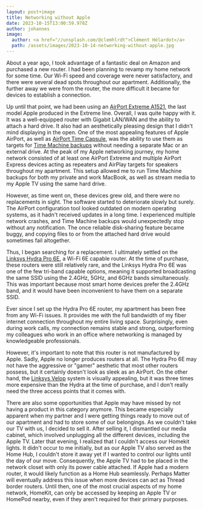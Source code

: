```yaml
---
layout: post+image
title: Networking without Apple
date: 2023-10-15T13:00:59.978Z
author: johannes
image:
  author: <a href="//unsplash.com/@clemhlrdt">Clément Hélardot</a>
  path: /assets/images/2023-10-14-networking-without-apple.jpg
---
```

About a year ago, I took advantage of a fantastic deal on Amazon and purchased a new router. I had been planning to revamp my home network for some time. Our Wi-Fi speed and coverage were never satisfactory, and there were several dead spots throughout our apartment. Additionally, the further away we were from the router, the more difficult it became for devices to establish a connection.

Up until that point, we had been using an [AirPort Extreme A1521](https://support.apple.com/kb/sp680?locale=de_CH), the last model Apple produced in the Extreme line. Overall, I was quite happy with it. It was a well-equipped router with Gigabit LAN/WAN and the ability to attach a hard drive. It also had an aesthetically pleasing design that I didn't mind displaying in the open. One of the most appealing features of Apple AirPort, as well as [AirPort Time Capsule](https://en.wikipedia.org/wiki/AirPort_Time_Capsule), was the ability to use them as targets for [Time Machine backups](https://en.wikipedia.org/wiki/Time_Machine_(macOS)) without needing a separate Mac or an external drive. At the peak of my Apple networking journey, my home network consisted of at least one AirPort Extreme and multiple AirPort Express devices acting as repeaters and AirPlay targets for speakers throughout my apartment. This setup allowed me to run Time Machine backups for both my private and work MacBook, as well as stream media to my Apple TV using the same hard drive.

However, as time went on, these devices grew old, and there were no replacements in sight. The software started to deteriorate slowly but surely. The AirPort configuration tool looked outdated on modern operating systems, as it hadn't received updates in a long time. I experienced multiple network crashes, and Time Machine backups would unexpectedly stop without any notification. The once reliable disk-sharing feature became buggy, and copying files to or from the attached hard drive would sometimes fail altogether.

Thus, I began searching for a replacement. I ultimately settled on the [Linksys Hydra Pro 6E](https://www.linksys.com/mr7500---tri-band-axe6600-mesh-wifi-6e-router/MR7500.html), a Wi-Fi 6E capable router. At the time of purchase, these routers were still relatively rare, and the Linksys Hydra Pro 6E was one of the few tri-band capable options, meaning it supported broadcasting the same SSID using the 2.4GHz, 5GHz, and 6GHz bands simultaneously. This was important because most smart home devices prefer the 2.4GHz band, and it would have been inconvenient to have them on a separate SSID.

Ever since I set up the Hydra Pro 6E router, my apartment has been free from any Wi-Fi issues. It provides me with the full bandwidth of my fiber internet connection throughout my entire living space. Surprisingly, even during work calls, my connection remains stable and strong, outperforming my colleagues who work in an office where networking is managed by knowledgeable professionals.

However, it's important to note that this router is not manufactured by Apple. Sadly, Apple no longer produces routers at all. The Hydra Pro 6E may not have the aggressive or "gamer" aesthetic that most other routers possess, but it certainly doesn't look as sleek as an AirPort. On the other hand, the [Linksys Velop](https://www.linksys.com/mx6203-tri-band-mesh-wifi-6e-system-3-pack/MX6203.html) system is visually appealing, but it was three times more expensive than the Hydra at the time of purchase, and I don't really need the three access points that it comes with.

There are also some opportunities that Apple may have missed by not having a product in this category anymore. This became especially apparent when my partner and I were getting things ready to move out of our apartment and had to store some of our belongings. As we couldn't take our TV with us, I decided to sell it. After selling it, I dismantled our media cabinet, which involved unplugging all the different devices, including the Apple TV. Later that evening, I realized that I couldn't access our Homekit lights. It didn't occur to me initially, but as our Apple TV also served as the Home Hub, I couldn't store it away yet if I wanted to control our lights until the day of our move. Consequently, the Apple TV had to be placed in the network closet with only its power cable attached. If Apple had a modern router, it would likely function as a Home Hub seamlessly. Perhaps Matter will eventually address this issue when more devices can act as Thread border routers. Until then, one of the most crucial aspects of my home network, HomeKit, can only be accessed by keeping an Apple TV or HomePod nearby, even if they aren't required for their primary purposes.